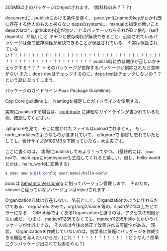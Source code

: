 200MB以上のパッケージはrejectされます。
(無料枠のみ？？？)

documentに，publishにおける条件を書く．
poac.ymlにnameのkeyがかかれ既に存在する他人のものと被らない
depsのsystemに，manualの指定が無いこと
depsのsrcに，githubの指定が無いこと
DパッケージならそれがDに依存（self depents）が無いこと
キチンと依存関係が解決できること．公開されているパッケージは全て依存関係が解決できることが保証されている．
↑実は保証されていない！！！！！！！！！！！！！！！！！！！！！！！！！！！！！！！！！！！！！！！！！！！！！！！！！！！！！！！
publish時に依存関係が正しいかチェックする？？？ -> そのパッケージが依存するパッケージが削除されたら意味がない
また，deps.devはチェックするのに，deps.testはチェックしないの？？という話になってしまう．


パッケージのガイドライン
Poac Package Guidelines
<!-- ここに，publishする時点での規則．
(名前とか，include/hello/hello.hppってできてるのかとか，
depsにmanual buildが含まれていないかどうかとか) -->

Cpp Core guildline に　Namingを補足したガイドラインを使用する．


実際にpublishする場合は、[contribute](../contribution/contribute-as-publisher.md) に詳細なガイドラインが書かれているため、確認してください。


.gitignoreを見て、そこに書かれたファイルはuploadされません。
もし，node_modulesのようなものが含まれていて、.gitignoreで
排除し忘れていたとしても、合計サイズが100MBを下回っていたら，大丈夫です。


ここに書くのは，
実際にpublishしてみよう！ってやつ。
(最終的には、`poac new`で、main.cppにnamespaceも生成してくれると嬉しい．但し、hello-worldとかは，hello_worldに変換する)

```bash
$ poac new $(git config user.name)/hello-world
```



poacは [Semantic Versioning](https://semver.org/lang/ja/) に則ってバージョン管理します．
そのため，semverに従っていないバージョンはrejectされます．




Organization自体は存在しない．
名前として，Organizationのように作れるだけである．
org/name: のみで，org1/org2/name 等の，slashが2つ以上だとエラーになる．
GitHub等でよくあるOrganizationと違うのは，アクセスの制限がない点だ．
つまり，matken11235でなくても，matken11235/hello とかいうパッケージが作成できる．
その点は今後の修正で改善される可能性がある．
現状，　Organizationを作成していないのは，初学者に気軽にパッケージを作成できる機会を与えたいからだ．(これ！！！！！！！！！！！！！どうなん？簡単にクソパッケージ出されても困るやん？)
